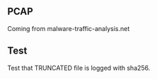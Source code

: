 PCAP
----

Coming from malware-traffic-analysis.net

Test
----

Test that TRUNCATED file is logged with sha256.
